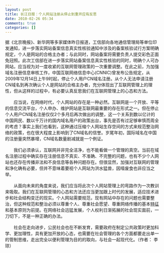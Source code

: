 ```yaml
---
layout: post
title: 长江日报：个人网站注册从停止到重开应有反思
date: 2010-02-26 05:34
comments: true
categories: []
---
```

据《北京晚报》、新华网等多家媒体昨日报道，工信部向各地通信管理局等单位印发通知，进一步落实网站备案信息真实性核验通知中涉及的备案核验试行方案明确规定，个人是网站的合格主办者；与此同时，网站备案将需要负责人提交彩色正面免冠照。此次工信部在进一步落实网站备案信息真实性核验的同时，明确个人可办网站，应当视为对一度收紧的互联网管理政策的一次重要调整。在此之前，为加强域名注册信息审核工作，中国互联网络信息中心(CNNIC)曾发布公告规定，从2009年12月14日上午9时起，停止个人用户CN域名注册。从个人无法申请注册CN域名到再次确认个人是网站的合格主办者，充分体现出了互联网管理上的理性，但从这样的过程中，有必要认真反思我们在互联网管理上的心态和方法。<br/><br/>
　　应当说，在网络时代，个人网站的存在是一种必然。互联网是一个开放、平等的信息交流平台，个人申办、维护网站是互联网最重要的存在形式之一。但在停止个人用户CN域名注册仅仅2个多月后再次做出的调整，这一个关系到数以亿计的中国网民、数以千万计的国内域名用户的政策出台，事先是否有过足够审慎而周全的考虑？事实上我们也看到，这种通过压缩个人网站生存空间的方式来规范整治网络的政策，也在很大程度上影响到了CN域名的信誉。岁尾年初，国际域名在中国的注册量突然暴增，CN域名数量剧减就是一个例证。<br/><br/>
　　我们必须承认，互联网并非完全洁净，也不能看做一个管理的真空。当前在域名注册过程中确实存在注册信息不真实、不准确、不完整的问题，也有不少个人网站也还存在传播非法和不良信息等各种问题存在。但很显然，加强对互联网的管理和净化确有必要，但并不意味着要视个人网站为洪水猛兽，因噎废食也非应当之举。<br/><br/><span>　　从面向未来的角度来说，我们应当将此次个人网站管理上的弯路作为一次教训来吸取。我们在互联网管理的心态和方法还应当更加跟上时代的发展，适应技术进步和社会结构变迁的现实。个人网站需要规范，现有网站中存在的问题也需要整治，但这种规范和整治必须以尊重个人、尊重社会愿望、尊重网络传播的基本<a style="FonT-siZe: 1em" title="%u8D8A%u91CE%u6FC0%u60C5 @utops.cc" href="http://action.utops.cc/click.jsp?adsId=82&adsLeagueId=5&adsUserId=188&siteId=379&siteLeagueId=5&siteUserId=277&scId=2&adsType=2&prices=0.8&checkCode=f09c8b385a4136c2577770ee3266fbcc_122.226.213.10&click=1&url=http%3A//campaign.rubiconworld.com.cn/Rubicon.html%23/Conquer&v=0&keyword=%u7279%u5F81&s=http%3A//media.people.com.cn/GB/40698/11025077.html&rn=451325---2010-2-25-21:31:46" target="_blank" name="vad_4" id="vad_4">特征</a>和基本原则为前提。在网络社会迅猛发展，个人权利日渐拓展的社会现实面前，一刀切下，不是一种正确的办法。</span><br/><br/>
　　社会在走向进步，公民社会也在不断发育，需要政府在制定公共政策时更加科学、更加理性，具有更加开放的心态，也需要在社会管理的各个方面都要走出单一的管制思维，走出完全以便利管理为目的的取向，与社会一起现代化。（作者： 李琼）
